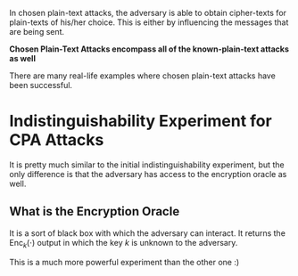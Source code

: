 In chosen plain-text attacks, the adversary is able to obtain cipher-texts for plain-texts of his/her choice. This is either by influencing the messages that are being sent. 

**Chosen Plain-Text Attacks encompass all of the known-plain-text attacks as well**

There are many real-life examples where chosen plain-text attacks have been successful.
# Indistinguishability Experiment for CPA Attacks
It is pretty much similar to the initial indistinguishability experiment, but the only difference is that the adversary has access to the encryption oracle as well. 
## What is the Encryption Oracle
It is a sort of black box with which the adversary can interact. It returns the $\text{Enc}_k(\cdot)$ output in which the key $k$ is unknown to the adversary.

This is a much more powerful experiment than the other one :) 
